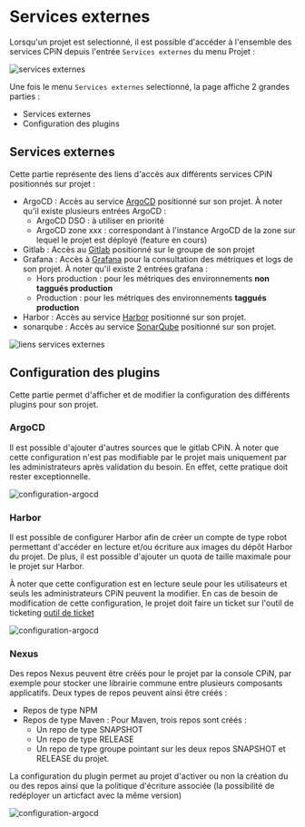 # Services externes

Lorsqu'un projet est selectionné, il est possible d'accéder à l'ensemble des services CPiN depuis l'entrée ```Services externes``` du menu Projet : 

![services externes](/img/guide/services/menu.png)

Une fois le menu ```Services externes``` selectionné, la page affiche 2 grandes parties :
 - Services externes
 - Configuration des plugins

## Services externes

Cette partie représente des liens d'accès aux différents services CPiN positionnés sur projet :

 - ArgoCD : Accès au service [ArgoCD](/services/gitops#argocd) positionné sur son projet. À noter qu'il existe plusieurs entrées ArgoCD :
   - ArgoCD DSO : à utiliser en priorité
   - ArgoCD zone xxx : correspondant à l'instance ArgoCD de la zone sur lequel le projet est déployé (feature en cours)
 - Gitlab : Accès au [Gitlab](/services/gitlab) positionné sur le groupe de son projet
 - Grafana : Accès à [Grafana](/guide/metrics) pour la consultation des métriques et logs de son projet. À noter qu'il existe 2 entrées grafana :
   - Hors production : pour les métriques des environnements **non taggués production**
   - Production : pour les métriques des environnements **taggués production**
 - Harbor : Accès au service [Harbor](/services/artefacts#depots-d-images-de-conteneurs-harbor) positionné sur son projet.
 - sonarqube : Accès au service [SonarQube](/services/sonarqube) positionné sur son projet.

![liens services externes](/img/guide/services/services-externes.png)

## Configuration des plugins

Cette partie permet d'afficher et de modifier la configuration des différents plugins pour son projet.

### ArgoCD

Il est possible d'ajouter d'autres sources que le gitlab CPiN. À noter que cette configuration n'est pas modifiable par le projet mais uniquement par les administrateurs après validation du besoin. En effet, cette pratique doit rester exceptionnelle.

![configuration-argocd](/img/guide/services/configuration-argocd.png)

### Harbor

Il est possible de configurer Harbor afin de créer un compte de type robot permettant d'accéder en lecture et/ou écriture aux images du dépôt Harbor du projet. De plus, il est possible d'ajouter un quota de taille maximale pour le projet sur Harbor.

À noter que cette configuration est en lecture seule pour les utilisateurs et seuls les administrateurs CPiN peuvent la modifier. En cas de besoin de modification de cette configuration, le projet doit faire un ticket sur l'outil de ticketing [outil de ticket](https://support.dev.numerique-interieur.com/)

![configuration-argocd](/img/guide/services/configuration-harbor.png)

### Nexus

Des repos Nexus peuvent être créés pour le projet par la console CPiN, par exemple pour stocker une librairie commune entre plusieurs composants applicatifs.
Deux types de repos peuvent ainsi être créés :
 - Repos de type NPM
 - Repos de type Maven : Pour Maven, trois repos sont créés :
   - Un repo de type SNAPSHOT
   - Un repo de type RELEASE
   - Un repo de type groupe pointant sur les deux repos SNAPSHOT et RELEASE du projet.  

La configuration du plugin permet au projet d'activer ou non la création du ou des repos ainsi que la politique d'écriture associée (la possibilité de redéployer un articfact avec la même version)

![configuration-argocd](/img/guide/services/configuration-nexus.png)
